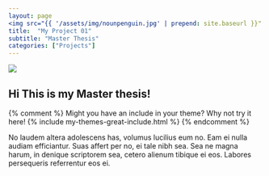```yaml
---
layout: page
<img src="{{ '/assets/img/nounpenguin.jpg' | prepend: site.baseurl }}" id="about-img" style="height:5%;">
title:  "My Project 01"
subtitle: "Master Thesis" 
categories: ["Projects"]
---
```



<img src="{{ '/assets/img/featuredwork/Project02_LwW.jpg' | prepend: site.baseurl }}" style="height:auto; object-fit: cover; width:auto max-width:100%;">

## Hi This is my Master thesis!

{% comment %}
Might you have an include in your theme? Why not try it here!
{% include my-themes-great-include.html %}
{% endcomment %}

No laudem altera adolescens has, volumus lucilius eum no. Eam ei nulla audiam efficiantur. Suas affert per no, ei tale nibh sea. Sea ne magna harum, in denique scriptorem sea, cetero alienum tibique ei eos. Labores persequeris referrentur eos ei.
